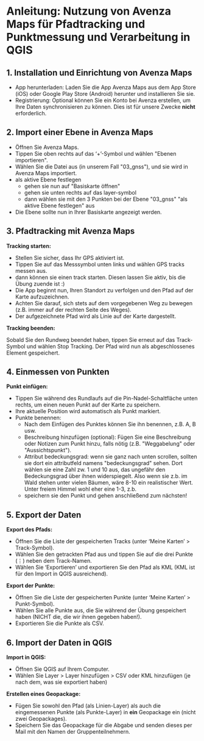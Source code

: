 # Anleitung: Nutzung von Avenza Maps für Pfadtracking und Punktmessung und Verarbeitung in QGIS

## 1. Installation und Einrichtung von Avenza Maps

- App herunterladen: Laden Sie die App Avenza Maps aus dem App Store (iOS) oder Google Play Store (Android) herunter und installieren Sie sie.
- Registrierung: Optional können Sie ein Konto bei Avenza erstellen, um Ihre Daten synchronisieren zu können. Dies ist für unsere Zwecke **nicht** erforderlich.

## 2. Import einer Ebene in Avenza Maps

- Öffnen Sie Avenza Maps.
- Tippen Sie oben rechts auf das ‘+’-Symbol und wählen "Ebenen importieren".
- Wählen Sie die Datei aus (in unserem Fall "03_gnss"), und sie wird in Avenza Maps importiert.
- als aktive Ebene festlegen
    - gehen sie nun auf "Basiskarte öffnen"
    - gehen sie unten rechts auf das layer-symbol
    - dann wählen sie mit den 3 Punkten bei der Ebene "03_gnss" "als aktive Ebene festlegen" aus
- Die Ebene sollte nun in Ihrer Basiskarte angezeigt werden.

## 3. Pfadtracking mit Avenza Maps

**Tracking starten:**

- Stellen Sie sicher, dass Ihr GPS aktiviert ist.
- Tippen Sie auf das Messsymbol unten links und wählen GPS tracks messen aus.
- dann können sie einen track starten. Diesen lassen Sie aktiv, bis die Übung zuende ist :)
- Die App beginnt nun, Ihren Standort zu verfolgen und den Pfad auf der Karte aufzuzeichnen.
- Achten Sie darauf, sich stets auf dem vorgegebenen Weg zu bewegen (z.B. immer auf der rechten Seite des Weges).
- Der aufgezeichnete Pfad wird als Linie auf der Karte dargestellt.

**Tracking beenden:**

Sobald Sie den Rundweg beendet haben, tippen Sie erneut auf das Track-Symbol und wählen Stop Tracking.
Der Pfad wird nun als abgeschlossenes Element gespeichert.

## 4. Einmessen von Punkten

**Punkt einfügen:**

- Tippen Sie während des Rundlaufs auf die Pin-Nadel-Schaltfläche unten rechts, um einen neuen Punkt auf der Karte zu speichern.
- Ihre aktuelle Position wird automatisch als Punkt markiert.
- Punkte benennen:
    - Nach dem Einfügen des Punktes können Sie ihn benennen, z.B. A, B usw.
    - Beschreibung hinzufügen (optional): Fügen Sie eine Beschreibung oder Notizen zum Punkt hinzu, falls nötig (z.B. "Weggabelung" oder "Aussichtspunkt").
    - Attribut bedeckungsgrad: wenn sie ganz nach unten scrollen, sollten sie dort ein attributfeld namens "bedeckungsgrad" sehen. Dort wählen sie eine Zahl zw. 1 und 10 aus, das ungefähr den Bedeckungsgrad über ihnen widerspiegelt. Also wenn sie z.b. im Wald stehen unter vielen Bäumen, wäre 8-10 ein realistischer Wert. Unter freiem Himmel wohl eher eine 1-3, z.b.
    - speichern sie den Punkt und gehen anschließend zum nächsten!

## 5. Export der Daten

**Export des Pfads:**

- Öffnen Sie die Liste der gespeicherten Tracks (unter ‘Meine Karten’ > Track-Symbol).
- Wählen Sie den getrackten Pfad aus und tippen Sie auf die drei Punkte (⋮) neben dem Track-Namen.
- Wählen Sie ‘Exportieren’ und exportieren Sie den Pfad als KML (KML ist für den Import in QGIS ausreichend).

**Export der Punkte:**

- Öffnen Sie die Liste der gespeicherten Punkte (unter ‘Meine Karten’ > Punkt-Symbol).
- Wählen Sie alle Punkte aus, die Sie während der Übung gespeichert haben (NICHT die, die wir ihnen gegeben haben!).
- Exportieren Sie die Punkte als CSV.

## 6. Import der Daten in QGIS

**Import in QGIS:**

- Öffnen Sie QGIS auf Ihrem Computer.
- Wählen Sie Layer > Layer hinzufügen > CSV oder KML hinzufügen (je nach dem, was sie exportiert haben)

**Erstellen eines Geopackage:**

- Fügen Sie sowohl den Pfad (als Linien-Layer) als auch die eingemessenen Punkte (als Punkte-Layer) in **ein** Geopackage ein (nicht zwei Geopackages).
- Speichern Sie das Geopackage für die Abgabe und senden dieses per Mail mit den Namen der Gruppenteilnehmern.